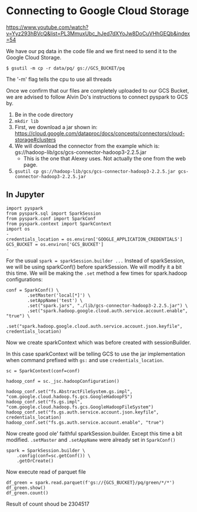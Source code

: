 # Connecting to Google Cloud Storage
https://www.youtube.com/watch?v=Yyz293hBVcQ&list=PL3MmuxUbc_hJed7dXYoJw8DoCuVHhGEQb&index=54

We have our pq data in the code file and we first need to send it to the Google Cloud Storage.

```
$ gsutil -m cp -r data/pq/ gs://GCS_BUCKET/pq
```

The '-m' flag tells the cpu to use all threads

Once we confirm that our files are completely uploaded to our GCS Bucket,
we are advised to follow Alvin Do's instructions to connect pyspark to GCS by.


1. Be in the code directory
2. `mkdir lib`
3. First, we download a jar shown in: https://cloud.google.com/dataproc/docs/concepts/connectors/cloud-storage#clusters
4. We will download the connector from the example which is: gs://hadoop-lib/gcs/gcs-connector-hadoop3-2.2.5.jar
    - This is the one that Alexey uses. Not actually the one from the web page.
5. `gsutil cp gs://hadoop-lib/gcs/gcs-connector-hadoop3-2.2.5.jar gcs-connector-hadoop3-2.2.5.jar`

## In Jupyter
```
import pyspark
from pyspark.sql import SparkSession
from pyspark.conf import SparkConf
from pyspark.context import SparkContext
import os
-
credentials_location = os.environ['GOOGLE_APPLICATION_CREDENTIALS']
GCS_BUCKET = os.environ['GCS_BUCKET']
-
```

For the usual `spark = sparkSession.builder ...`
Instead of sparkSession, we will be using sparkConf() before sparkSession.
We will modify it a bit this time.
We will be making the `.set` method a few times for spark.hadoop configurations:

```
conf = SparkConf() \
        .setMaster('local[*]') \
        .setAppName('test') \
        .set("spark.jars", "./lib/gcs-connector-hadoop3-2.2.5.jar") \
        .set("spark.hadoop.google.cloud.auth.service.account.enable", "true") \
        .set("spark.hadoop.google.cloud.auth.service.account.json.keyfile", credentials_location)
```

Now we create sparkContext which was before created with sessionBuilder.

In this case sparkContext will be telling GCS to use the jar implementation when command prefixed with `gs:` and use `credentials_location`.

```
sc = SparkContext(conf=conf)

hadoop_conf = sc._jsc.hadoopConfiguration()

hadoop_conf.set("fs.AbstractFileSystem.gs.impl", "com.google.cloud.hadoop.fs.gcs.GoogleHadoopFS")
hadoop_conf.set("fs.gs.impl", "com.google.cloud.hadoop.fs.gcs.GoogleHadoopFileSystem")
hadoop_conf.set("fs.gs.auth.service.account.json.keyfile", credentials_location)
hadoop_conf.set("fs.gs.auth.service.account.enable", "true")
```

Now create good ole' faithful sparkSession.builder.
Except this time a bit modified.
`.setMaster` and `.setAppName` were already set in `SparkConf()`

```
spark = SparkSession.builder \
    .config(conf=sc.getConf()) \
    .getOrCreate()
```

Now execute read of parquet file

```
df_green = spark.read.parquet(f'gs://{GCS_BUCKET}/pq/green/*/*')
df_green.show()
df_green.count()
```

Result of count shoud be 2304517
